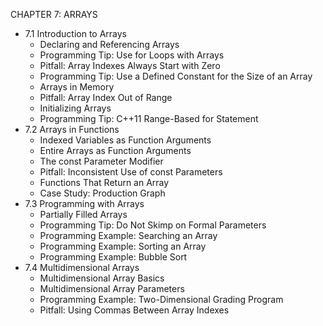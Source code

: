 CHAPTER 7: ARRAYS

- 7.1 Introduction to Arrays
  - Declaring and Referencing Arrays
  - Programming Tip: Use for Loops with Arrays
  - Pitfall: Array Indexes Always Start with Zero
  - Programming Tip: Use a Defined Constant for the Size of an Array
  - Arrays in Memory
  - Pitfall: Array Index Out of Range
  - Initializing Arrays
  - Programming Tip: C++11 Range-Based for Statement
- 7.2 Arrays in Functions
  - Indexed Variables as Function Arguments
  - Entire Arrays as Function Arguments
  - The const Parameter Modifier
  - Pitfall: Inconsistent Use of const Parameters
  - Functions That Return an Array
  - Case Study: Production Graph
- 7.3 Programming with Arrays
  - Partially Filled Arrays
  - Programming Tip: Do Not Skimp on Formal Parameters
  - Programming Example: Searching an Array
  - Programming Example: Sorting an Array
  - Programming Example: Bubble Sort
- 7.4 Multidimensional Arrays
  - Multidimensional Array Basics
  - Multidimensional Array Parameters
  - Programming Example: Two-Dimensional Grading Program
  - Pitfall: Using Commas Between Array Indexes